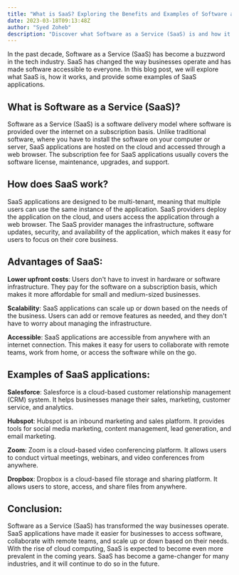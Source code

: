 ```yaml
---
title: "What is SaaS? Exploring the Benefits and Examples of Software as a Service"
date: 2023-03-18T09:13:48Z
author: "Syed Zoheb"
description: "Discover what Software as a Service (SaaS) is and how it works, along with the advantages it offers to businesses"
---
```


In the past decade, Software as a Service (SaaS) has become a buzzword in the tech industry. SaaS has changed the way businesses operate and has made software accessible to everyone. In this blog post, we will explore what SaaS is, how it works, and provide some examples of SaaS applications.

## What is Software as a Service (SaaS)?

Software as a Service (SaaS) is a software delivery model where software is provided over the internet on a subscription basis. Unlike traditional software, where you have to install the software on your computer or server, SaaS applications are hosted on the cloud and accessed through a web browser. The subscription fee for SaaS applications usually covers the software license, maintenance, upgrades, and support.

## How does SaaS work?

SaaS applications are designed to be multi-tenant, meaning that multiple users can use the same instance of the application. SaaS providers deploy the application on the cloud, and users access the application through a web browser. The SaaS provider manages the infrastructure, software updates, security, and availability of the application, which makes it easy for users to focus on their core business.

## Advantages of SaaS:

**Lower upfront costs**: Users don't have to invest in hardware or software infrastructure. They pay for the software on a subscription basis, which makes it more affordable for small and medium-sized businesses.

**Scalability**: SaaS applications can scale up or down based on the needs of the business. Users can add or remove features as needed, and they don't have to worry about managing the infrastructure.

**Accessible**: SaaS applications are accessible from anywhere with an internet connection. This makes it easy for users to collaborate with remote teams, work from home, or access the software while on the go.

## Examples of SaaS applications:

**Salesforce**: Salesforce is a cloud-based customer relationship management (CRM) system. It helps businesses manage their sales, marketing, customer service, and analytics.

**Hubspot**: Hubspot is an inbound marketing and sales platform. It provides tools for social media marketing, content management, lead generation, and email marketing.

**Zoom**: Zoom is a cloud-based video conferencing platform. It allows users to conduct virtual meetings, webinars, and video conferences from anywhere.

**Dropbox**: Dropbox is a cloud-based file storage and sharing platform. It allows users to store, access, and share files from anywhere.

## Conclusion:

Software as a Service (SaaS) has transformed the way businesses operate. SaaS applications have made it easier for businesses to access software, collaborate with remote teams, and scale up or down based on their needs. With the rise of cloud computing, SaaS is expected to become even more prevalent in the coming years. SaaS has become a game-changer for many industries, and it will continue to do so in the future.